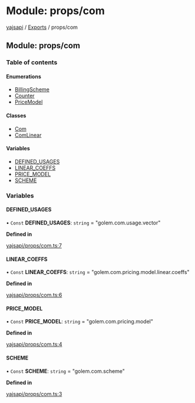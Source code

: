 # Module: props/com

[yajsapi](../yajsapi.md) / [Exports](./) / props/com

## Module: props/com

### Table of contents

#### Enumerations

* [BillingScheme](../enumeration/props_com.billingscheme.md)
* [Counter](../enumeration/props_com.counter.md)
* [PriceModel](../enumeration/props_com.pricemodel.md)

#### Classes

* [Com](../classes/props_com.com.md)
* [ComLinear](../classes/props_com.comlinear.md)

#### Variables

* [DEFINED\_USAGES](props_com.md#defined_usages)
* [LINEAR\_COEFFS](props_com.md#linear_coeffs)
* [PRICE\_MODEL](props_com.md#price_model)
* [SCHEME](props_com.md#scheme)

### Variables

#### DEFINED\_USAGES

• `Const` **DEFINED\_USAGES**: `string` = "golem.com.usage.vector"

**Defined in**

[yajsapi/props/com.ts:7](https://github.com/golemfactory/yajsapi/blob/8f42a91/yajsapi/props/com.ts#L7)

#### LINEAR\_COEFFS

• `Const` **LINEAR\_COEFFS**: `string` = "golem.com.pricing.model.linear.coeffs"

**Defined in**

[yajsapi/props/com.ts:6](https://github.com/golemfactory/yajsapi/blob/8f42a91/yajsapi/props/com.ts#L6)

#### PRICE\_MODEL

• `Const` **PRICE\_MODEL**: `string` = "golem.com.pricing.model"

**Defined in**

[yajsapi/props/com.ts:4](https://github.com/golemfactory/yajsapi/blob/8f42a91/yajsapi/props/com.ts#L4)

#### SCHEME

• `Const` **SCHEME**: `string` = "golem.com.scheme"

**Defined in**

[yajsapi/props/com.ts:3](https://github.com/golemfactory/yajsapi/blob/8f42a91/yajsapi/props/com.ts#L3)


